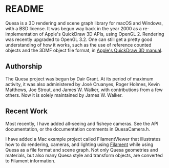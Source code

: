 # README #

Quesa is a 3D rendering and scene graph library for macOS and Windows, with a BSD license.  It was begun way back in the year 2000 as a re-implementation of Apple's QuickDraw 3D APIs, using OpenGL 2.  Rendering was recently upgraded to OpenGL 3.2.  One can still get a pretty good understanding of how it works, such as the use of reference counted objects and the 3DMF object file format, in [Apple's QuickDraw 3D manual](https://jwwalker.com/downloads/qd3d-manual.pdf).

## Authorship

The Quesa project was begun by Dair Grant.  At its period of maximum activity, it was also administered by José Cruanyes, Roger Holmes, Kevin Matthews, Joe Strout, and James W. Walker, with contributions from a few others.  Now it is solely maintained by James W. Walker.

## Recent Work

Most recently, I have added all-seeing and fisheye cameras.  See the API documentation,
or the documentation comments in QuesaCamera.h.

I have added a Mac example project called FilamentViewer that illustrates how to
do rendering, cameras, and lighting using
[Filament](https://github.com/google/filament) while using Quesa as a file format
and scene graph.  Not only Quesa geometries and materials, but also many Quesa style and
transform objects, are converted to Filament information.


